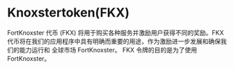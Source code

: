 # Knoxstertoken(FKX)

FortKnoxster 代币 (FKX) 将用于购买各种服务并激励用户获得不同的奖励。FKX 代币将在我们的应用程序中具有明确而重要的用途，作为激励进一步发展和确保我们的能力运行和 全球市场 FortKnoxster。 FKX 令牌的目的是为了使用 FortKnoxster。

